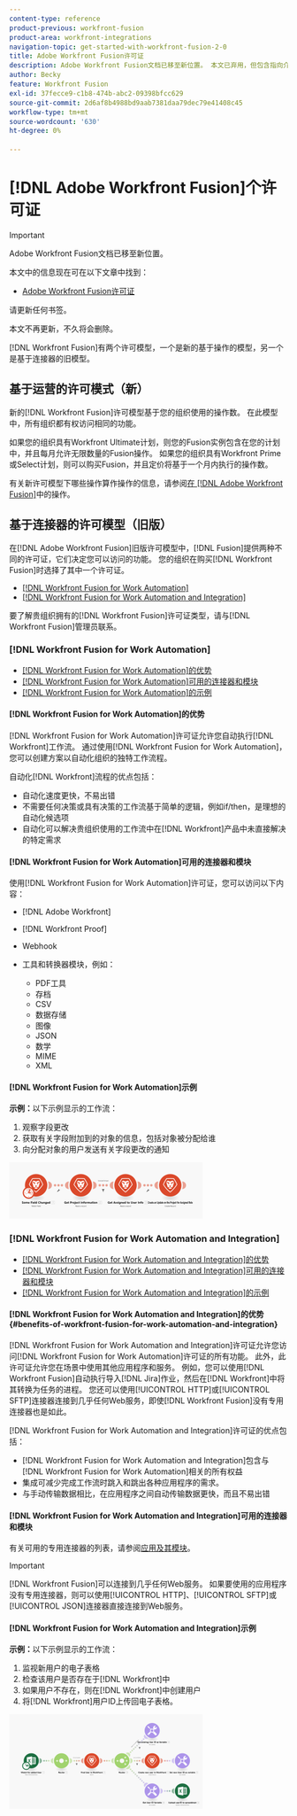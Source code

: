 ```yaml
---
content-type: reference
product-previous: workfront-fusion
product-area: workfront-integrations
navigation-topic: get-started-with-workfront-fusion-2-0
title: Adobe Workfront Fusion许可证
description: Adobe Workfront Fusion文档已移至新位置。 本文已弃用，但包含指向介绍此功能的新文章的链接。
author: Becky
feature: Workfront Fusion
exl-id: 37fecce9-c1b8-474b-abc2-09398bfcc629
source-git-commit: 2d6af8b4988bd9aab7381daa79dec79e41408c45
workflow-type: tm+mt
source-wordcount: '630'
ht-degree: 0%

---
```


# [!DNL Adobe Workfront Fusion]个许可证

>[!IMPORTANT]
>
>Adobe Workfront Fusion文档已移至新位置。
>
>本文中的信息现在可在以下文章中找到：
>
>* [Adobe Workfront Fusion许可证](https://experienceleague.adobe.com/docs/workfront-fusion/using/set-up-and-manage-fusion/licensing-and-operations-overviews/license-automation-vs-integration.html)
>
>请更新任何书签。
>
>本文不再更新，不久将会删除。

[!DNL Workfront Fusion]有两个许可模型，一个是新的基于操作的模型，另一个是基于连接器的旧模型。

## 基于运营的许可模式（新）

新的[!DNL Workfront Fusion]许可模型基于您的组织使用的操作数。 在此模型中，所有组织都有权访问相同的功能。

如果您的组织具有Workfront Ultimate计划，则您的Fusion实例包含在您的计划中，并且每月允许无限数量的Fusion操作。 如果您的组织具有Workfront Prime或Select计划，则可以购买Fusion，并且定价将基于一个月内执行的操作数。

有关新许可模型下哪些操作算作操作的信息，请参阅[在 [!DNL Adobe Workfront Fusion]](/help/quicksilver/workfront-fusion/get-started/operations-in-workfront-fusion.md)中的操作。

## 基于连接器的许可模型（旧版）

在[!DNL Adobe Workfront Fusion]旧版许可模型中，[!DNL Fusion]提供两种不同的许可证，它们决定您可以访问的功能。 您的组织在购买[!DNL Workfront Fusion]时选择了其中一个许可证。

* [[!DNL Workfront Fusion for Work Automation]](#workfront-fusion-for-work-automation)
* [[!DNL Workfront Fusion for Work Automation and Integration]](#workfront-fusion-for-work-automation-and-integration)

要了解贵组织拥有的[!DNL Workfront Fusion]许可证类型，请与[!DNL Workfront Fusion]管理员联系。

### [!DNL Workfront Fusion for Work Automation]

* [ [!DNL Workfront Fusion for Work Automation]的优势](#benefits-of-workfront-fusion-for-work-automation)
* [ [!DNL Workfront Fusion for Work Automation]可用的连接器和模块](#connectors-and-modules-available-for-workfront-fusion-for-work-automation)
* [ [!DNL Workfront Fusion for Work Automation]的示例](#example-of-workfront-fusion-for-work-automation)

#### [!DNL Workfront Fusion for Work Automation]的优势

[!DNL Workfront Fusion for Work Automation]许可证允许您自动执行[!DNL Workfront]工作流。 通过使用[!DNL Workfront Fusion for Work Automation]，您可以创建方案以自动化组织的独特工作流程。

自动化[!DNL Workfront]流程的优点包括：

* 自动化速度更快，不易出错
* 不需要任何决策或具有决策的工作流基于简单的逻辑，例如if/then，是理想的自动化候选项
* 自动化可以解决贵组织使用的工作流中在[!DNL Workfront]产品中未直接解决的特定需求

#### [!DNL Workfront Fusion for Work Automation]可用的连接器和模块

使用[!DNL Workfront Fusion for Work Automation]许可证，您可以访问以下内容：

* [!DNL Adobe Workfront]
* [!DNL Workfront Proof]
* Webhook
* 工具和转换器模块，例如：

   * PDF工具
   * 存档
   * CSV
   * 数据存储
   * 图像
   * JSON
   * 数学
   * MIME
   * XML

#### [!DNL Workfront Fusion for Work Automation]示例

**示例：**&#x200B;以下示例显示的工作流：

1. 观察字段更改
1. 获取有关字段附加到的对象的信息，包括对象被分配给谁
1. 向分配对象的用户发送有关字段更改的通知

![](assets/fusion-template-example-350x102.png)

### [!DNL Workfront Fusion for Work Automation and Integration]

* [ [!DNL Workfront Fusion for Work Automation and Integration]的优势](#benefits-of-workfront-fusion-for-work-automation-and-integration)
* [ [!DNL Workfront Fusion for Work Automation and Integration]可用的连接器和模块](#connectors-and-modules-available-for-workfront-fusion-for-work-automation-and-integration)
* [ [!DNL Workfront Fusion for Work Automation and Integration]的示例](#example-of-workfront-fusion-for-work-automation-and-integration)

#### [!DNL Workfront Fusion for Work Automation and Integration]的优势 {#benefits-of-workfront-fusion-for-work-automation-and-integration}

[!DNL Workfront Fusion for Work Automation and Integration]许可证允许您访问[!DNL Workfront Fusion for Work Automation]许可证的所有功能。 此外，此许可证允许您在场景中使用其他应用程序和服务。 例如，您可以使用[!DNL Workfront Fusion]自动执行导入[!DNL Jira]作业，然后在[!DNL Workfront]中将其转换为任务的进程。 您还可以使用[!UICONTROL HTTP]或[!UICONTROL SFTP]连接器连接到几乎任何Web服务，即使[!DNL Workfront Fusion]没有专用连接器也是如此。

[!DNL Workfront Fusion for Work Automation and Integration]许可证的优点包括：

* [!DNL Workfront Fusion for Work Automation and Integration]包含与[!DNL Workfront Fusion for Work Automation]相关的所有权益
* 集成可减少完成工作流时跳入和跳出各种应用程序的需求。
* 与手动传输数据相比，在应用程序之间自动传输数据更快，而且不易出错

#### [!DNL Workfront Fusion for Work Automation and Integration]可用的连接器和模块

有关可用的专用连接器的列表，请参阅[应用及其模块](../../workfront-fusion/apps-and-their-modules/apps-and-their-modules.md)。

>[!IMPORTANT]
>
>[!DNL Workfront Fusion]可以连接到几乎任何Web服务。 如果要使用的应用程序没有专用连接器，则可以使用[!UICONTROL HTTP]、[!UICONTROL SFTP]或[!UICONTROL JSON]连接器直接连接到Web服务。

#### [!DNL Workfront Fusion for Work Automation and Integration]示例

**示例：**&#x200B;以下示例显示的工作流：

1. 监视新用户的电子表格
1. 检查该用户是否存在于[!DNL Workfront]中
1. 如果用户不存在，则在[!DNL Workfront]中创建用户
1. 将[!DNL Workfront]用户ID上传回电子表格。

![](assets/fusion-integration-example--350x171.png)
